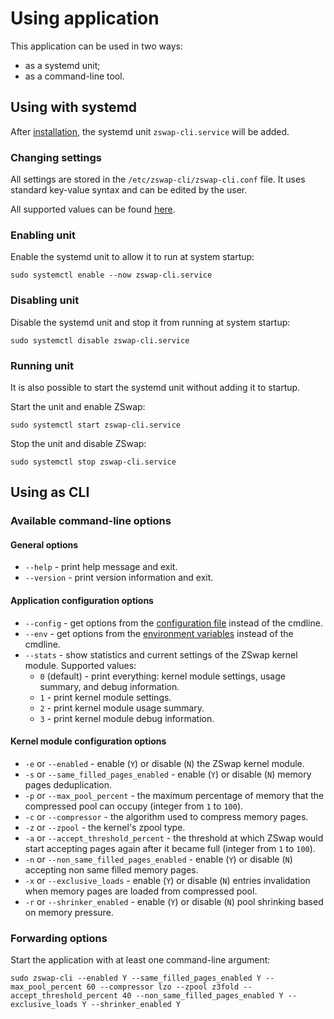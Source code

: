 # Using application

This application can be used in two ways:

  * as a systemd unit;
  * as a command-line tool.

## Using with systemd

After [installation](installation.md), the systemd unit `zswap-cli.service` will be added.

### Changing settings

All settings are stored in the `/etc/zswap-cli/zswap-cli.conf` file. It uses standard key-value syntax and can be edited by the user.

All supported values can be found [here](configuration-files.md).

### Enabling unit

Enable the systemd unit to allow it to run at system startup:

```
sudo systemctl enable --now zswap-cli.service
```

### Disabling unit

Disable the systemd unit and stop it from running at system startup:

```
sudo systemctl disable zswap-cli.service
```

### Running unit

It is also possible to start the systemd unit without adding it to startup.

Start the unit and enable ZSwap:

```
sudo systemctl start zswap-cli.service
```

Stop the unit and disable ZSwap:

```
sudo systemctl stop zswap-cli.service
```

## Using as CLI

### Available command-line options

#### General options

  * `--help` - print help message and exit.
  * `--version` - print version information and exit.

#### Application configuration options

  * `--config` - get options from the [configuration file](configuration-files.md) instead of the cmdline.
  * `--env` - get options from the [environment variables](environment-options.md) instead of the cmdline.
  * `--stats` - show statistics and current settings of the ZSwap kernel module. Supported values:
    * `0` (default) - print everything: kernel module settings, usage summary, and debug information.
    * `1` - print kernel module settings.
    * `2` - print kernel module usage summary.
    * `3` - print kernel module debug information.

#### Kernel module configuration options

  * `-e` or `--enabled` - enable (`Y`) or disable (`N`) the ZSwap kernel module.
  * `-s` or `--same_filled_pages_enabled` - enable (`Y`) or disable (`N`) memory pages deduplication.
  * `-p` or `--max_pool_percent` - the maximum percentage of memory that the compressed pool can occupy (integer from `1` to `100`).
  * `-c` or `--compressor` - the algorithm used to compress memory pages.
  * `-z` or `--zpool` - the kernel's zpool type.
  * `-a` or `--accept_threshold_percent` - the threshold at which ZSwap would start accepting pages again after it became full (integer from `1` to `100`).
  * `-n` or `--non_same_filled_pages_enabled` - enable (`Y`) or disable (`N`) accepting non same filled memory pages.
  * `-x` or `--exclusive_loads` - enable (`Y`) or disable (`N`) entries invalidation when memory pages are loaded from compressed pool.
  * `-r` or `--shrinker_enabled` - enable (`Y`) or disable (`N`) pool shrinking based on memory pressure.

### Forwarding options

Start the application with at least one command-line argument:

```
sudo zswap-cli --enabled Y --same_filled_pages_enabled Y --max_pool_percent 60 --compressor lzo --zpool z3fold --accept_threshold_percent 40 --non_same_filled_pages_enabled Y --exclusive_loads Y --shrinker_enabled Y
```
